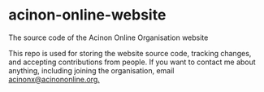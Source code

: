 # acinon-online-website
The source code of the Acinon Online Organisation website

This repo is used for storing the website source code, tracking changes, and accepting contributions from people.
If you want to contact me about anything, including joining the organisation, email [acinonx@acinononline.org.](mailto:acinonx@acinononline.org)
